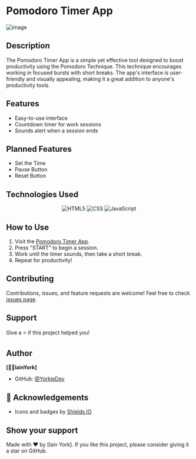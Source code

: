 # Pomodoro Timer App
![image](https://github.com/YorkieDev/Pomodoro/assets/42919623/e10d08ed-e536-4cd8-be36-4b6ab4fb47ca)


## Description
The Pomodoro Timer App is a simple yet effective tool designed to boost productivity using the Pomodoro Technique. This technique encourages working in focused bursts with short breaks. The app's interface is user-friendly and visually appealing, making it a great addition to anyone's productivity tools.

## Features
- Easy-to-use interface
- Countdown timer for work sessions
- Sounds alert when a session ends

## Planned Features

- Set the Time
- Pause Button
- Reset Button


## Technologies Used
<div align="center">

![HTML5](https://img.shields.io/badge/HTML5-%23E34F26.svg?style=for-the-badge&logo=html5&logoColor=white)
![CSS](https://img.shields.io/badge/CSS3-%231572B6.svg?style=for-the-badge&logo=css3&logoColor=white)
![JavaScript](https://img.shields.io/badge/JavaScript-%23F7DF1E.svg?style=for-the-badge&logo=javascript&logoColor=black)

</div>


## How to Use
1. Visit the [Pomodoro Timer App](https://github.com/YorkieDev/Pomodoro).
2. Press "START" to begin a session.
3. Work until the timer sounds, then take a short break.
4. Repeat for productivity!

## Contributing
Contributions, issues, and feature requests are welcome! Feel free to check [issues page](https://github.com/YorkieDev/Pomodoro/issues).

## Support
Give a ⭐️ if this project helped you!

## Author
**[🧑‍💻IainYork]**

- GitHub: [@YorkieDev](https://github.com/[YorkieDev])

## 🤝 Acknowledgements
- Icons and badges by [Shields IO](https://shields.io/)

## Show your support
Made with ❤️ by [Iain York]. If you like this project, please consider giving it a star on GitHub.

